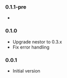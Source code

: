### 0.1.1-pre
*

### 0.1.0
* Upgrade nestor to 0.3.x
* Fix error handling

### 0.0.1
* Initial version
